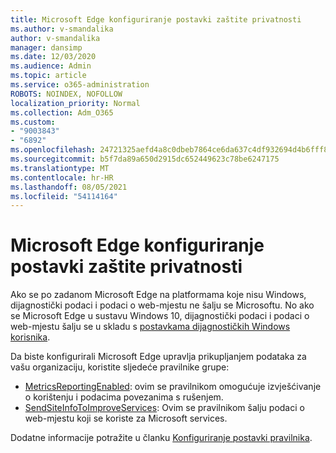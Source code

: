 ```yaml
---
title: Microsoft Edge konfiguriranje postavki zaštite privatnosti
ms.author: v-smandalika
author: v-smandalika
manager: dansimp
ms.date: 12/03/2020
ms.audience: Admin
ms.topic: article
ms.service: o365-administration
ROBOTS: NOINDEX, NOFOLLOW
localization_priority: Normal
ms.collection: Adm_O365
ms.custom:
- "9003843"
- "6892"
ms.openlocfilehash: 24721325aefd4a8c0dbeb7864ce6da637c4df932694d4b6fff80cab5bb5b4319
ms.sourcegitcommit: b5f7da89a650d2915dc652449623c78be6247175
ms.translationtype: MT
ms.contentlocale: hr-HR
ms.lasthandoff: 08/05/2021
ms.locfileid: "54114164"
---
```

# <a name="microsoft-edge-configure-privacy-settings"></a>Microsoft Edge konfiguriranje postavki zaštite privatnosti

Ako se po zadanom Microsoft Edge na platformama koje nisu Windows, dijagnostički podaci i podaci o web-mjestu ne šalju se Microsoftu. No ako se Microsoft Edge u sustavu Windows 10, dijagnostički podaci i podaci o web-mjestu šalju se u skladu s [postavkama dijagnostičkih Windows korisnika](https://docs.microsoft.com/windows/privacy/configure-windows-diagnostic-data-in-your-organization).

Da biste konfigurirali Microsoft Edge upravlja prikupljanjem podataka za vašu organizaciju, koristite sljedeće pravilnike grupe:
- [MetricsReportingEnabled](https://docs.microsoft.com/DeployEdge/microsoft-edge-policies#metricsreportingenabled): ovim se pravilnikom omogućuje izvješćivanje o korištenju i podacima povezanima s rušenjem.
- [SendSiteInfoToImproveServices](https://docs.microsoft.com/DeployEdge/microsoft-edge-policies#sendsiteinfotoimproveservices): Ovim se pravilnikom šalju podaci o web-mjestu koji se koriste za Microsoft services.

Dodatne informacije potražite u članku [Konfiguriranje postavki pravilnika](https://docs.microsoft.com/deployedge/microsoft-edge-enterprise-privacy-settings#configure-policy-settings).